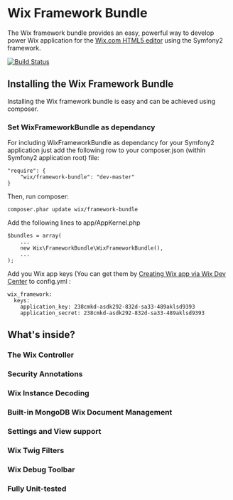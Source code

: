 Wix Framework Bundle
========================

The Wix framework bundle provides an easy, powerful way to develop power Wix application for the [Wix.com HTML5 editor](http://www.wix.com) using the Symfony2 framework.
 

[![Build Status](https://secure.travis-ci.org/ranm8/WixFrameworkBundle.png?branch=master)](http://travis-ci.org/ranm8/WixFrameworkBundle)

Installing the Wix Framework Bundle
------------------------------------

Installing the Wix framework bundle is easy and can be achieved using composer.

### Set WixFrameworkBundle as dependancy 

For including WixFrameworkBundle as dependancy for your Symfony2 application just add the following row to your composer.json (within Symfony2 application root) file:

    "require": {
		"wix/framework-bundle": "dev-master"
	}

Then, run composer:

    composer.phar update wix/framework-bundle

Add the following lines to app/AppKernel.php

    $bundles = array(
        ...
        new Wix\FrameworkBundle\WixFrameworkBundle(),
        ...
    );

Add you Wix app keys (You can get them by [Creating Wix app via Wix Dev Center](http://dev.wix.com) to config.yml :

    wix_framework:
      keys:
        application_key: 238cmkd-asdk292-832d-sa33-489aklsd9393
        application_secret: 238cmkd-asdk292-832d-sa33-489aklsd9393

What's inside?
---------------

### The Wix Controller

### Security Annotations

### Wix Instance Decoding

### Built-in MongoDB Wix Document Management

### Settings and View support

### Wix Twig Filters

### Wix Debug Toolbar

### Fully Unit-tested